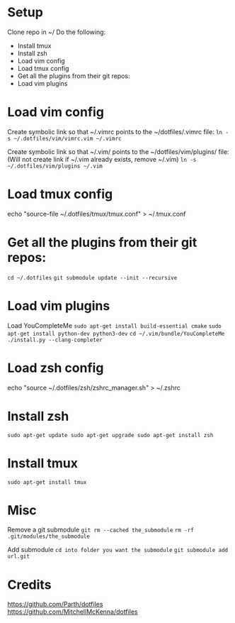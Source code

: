 # Setup
Clone repo in ~/
Do the following:
- Install tmux
- Install zsh
- Load vim config
- Load tmux config
- Get all the plugins from their git repos:
- Load vim plugins

# Load vim config

Create symbolic link so that ~/.vimrc points to the ~/dotfiles/.vimrc file:
`ln -s ~/.dotfiles/vim/vimrc.vim ~/.vimrc`

Create symbolic link so that ~/.vim/ points to the ~/dotfiles/vim/plugins/ file: (Will not create link if ~/.vim already exists, remove ~/.vim)
`ln -s ~/.dotfiles/vim/plugins ~/.vim`

# Load tmux config

echo "source-file ~/.dotfiles/tmux/tmux.conf" > ~/.tmux.conf

# Get all the plugins from their git repos:

`cd ~/.dotfiles`
`git submodule update --init --recursive`

# Load vim plugins
Load YouCompleteMe
`sudo apt-get install build-essential cmake`
`sudo apt-get install python-dev python3-dev`
`cd ~/.vim/bundle/YouCompleteMe`
`./install.py --clang-completer`

# Load zsh config

echo "source ~/.dotfiles/zsh/zshrc_manager.sh" > ~/.zshrc

# Install zsh
`sudo apt-get update
sudo apt-get upgrade
sudo apt-get install zsh` 

# Install tmux
`sudo apt-get install tmux`

# Misc

Remove a git submodule
`git rm --cached the_submodule`
`rm -rf .git/modules/the_submodule`

Add submodule
`cd into folder you want the submodule`
`git submodule add url.git` 

# Credits
https://github.com/Parth/dotfiles
https://github.com/MitchellMcKenna/dotfiles
